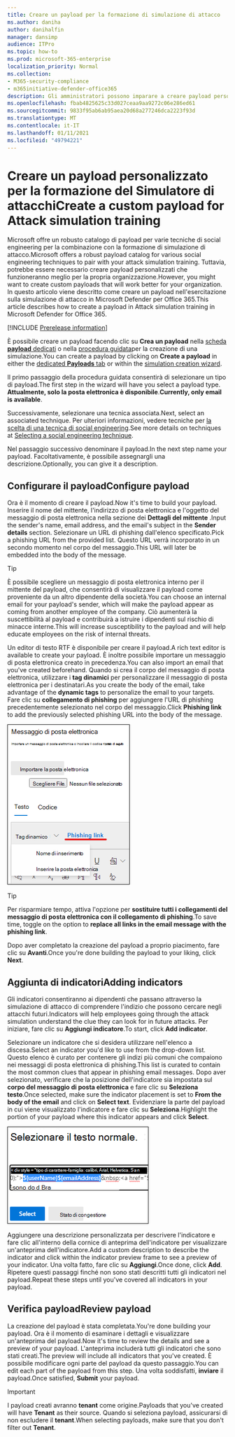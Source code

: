 ```yaml
---
title: Creare un payload per la formazione di simulazione di attacco
ms.author: daniha
author: danihalfin
manager: dansimp
audience: ITPro
ms.topic: how-to
ms.prod: microsoft-365-enterprise
localization_priority: Normal
ms.collection:
- M365-security-compliance
- m365initiative-defender-office365
description: Gli amministratori possono imparare a creare payload personalizzati per la formazione di simulazione di attacco in Microsoft Defender per Office 365.
ms.openlocfilehash: fbab4825625c33d027ceaa9aa9272c06e286ed61
ms.sourcegitcommit: 9833f95ab6ab95aea20d68a277246dca2223f93d
ms.translationtype: MT
ms.contentlocale: it-IT
ms.lasthandoff: 01/11/2021
ms.locfileid: "49794221"
---
```

# <a name="create-a-custom-payload-for-attack-simulation-training"></a><span data-ttu-id="6cba1-103">Creare un payload personalizzato per la formazione del Simulatore di attacchi</span><span class="sxs-lookup"><span data-stu-id="6cba1-103">Create a custom payload for Attack simulation training</span></span>

<span data-ttu-id="6cba1-104">Microsoft offre un robusto catalogo di payload per varie tecniche di social engineering per la combinazione con la formazione di simulazione di attacco.</span><span class="sxs-lookup"><span data-stu-id="6cba1-104">Microsoft offers a robust payload catalog for various social engineering techniques to pair with your attack simulation training.</span></span> <span data-ttu-id="6cba1-105">Tuttavia, potrebbe essere necessario creare payload personalizzati che funzioneranno meglio per la propria organizzazione.</span><span class="sxs-lookup"><span data-stu-id="6cba1-105">However, you might want to create custom payloads that will work better for your organization.</span></span> <span data-ttu-id="6cba1-106">In questo articolo viene descritto come creare un payload nell'esercitazione sulla simulazione di attacco in Microsoft Defender per Office 365.</span><span class="sxs-lookup"><span data-stu-id="6cba1-106">This article describes how to create a payload in Attack simulation training in Microsoft Defender for Office 365.</span></span>

[!INCLUDE [Prerelease information](../includes/prerelease.md)]

<span data-ttu-id="6cba1-107">È possibile creare un payload facendo clic su **Crea un payload** nella [scheda **payload** dedicati](https://security.microsoft.com/attacksimulator?viewid=payload) o nella [procedura guidata](attack-simulation-training.md#selecting-a-payload)per la creazione di una simulazione.</span><span class="sxs-lookup"><span data-stu-id="6cba1-107">You can create a payload by clicking on **Create a payload** in either the [dedicated **Payloads** tab](https://security.microsoft.com/attacksimulator?viewid=payload) or within the [simulation creation wizard](attack-simulation-training.md#selecting-a-payload).</span></span>

<span data-ttu-id="6cba1-108">Il primo passaggio della procedura guidata consentirà di selezionare un tipo di payload.</span><span class="sxs-lookup"><span data-stu-id="6cba1-108">The first step in the wizard will have you select a payload type.</span></span> <span data-ttu-id="6cba1-109">**Attualmente, solo la posta elettronica è disponibile**.</span><span class="sxs-lookup"><span data-stu-id="6cba1-109">**Currently, only email is available**.</span></span>

<span data-ttu-id="6cba1-110">Successivamente, selezionare una tecnica associata.</span><span class="sxs-lookup"><span data-stu-id="6cba1-110">Next, select an associated technique.</span></span> <span data-ttu-id="6cba1-111">Per ulteriori informazioni, vedere tecniche per [la scelta di una tecnica di social engineering](attack-simulation-training.md#selecting-a-social-engineering-technique).</span><span class="sxs-lookup"><span data-stu-id="6cba1-111">See more details on techniques at [Selecting a social engineering technique](attack-simulation-training.md#selecting-a-social-engineering-technique).</span></span>

<span data-ttu-id="6cba1-112">Nel passaggio successivo denominare il payload.</span><span class="sxs-lookup"><span data-stu-id="6cba1-112">In the next step name your payload.</span></span> <span data-ttu-id="6cba1-113">Facoltativamente, è possibile assegnargli una descrizione.</span><span class="sxs-lookup"><span data-stu-id="6cba1-113">Optionally, you can give it a description.</span></span>

## <a name="configure-payload"></a><span data-ttu-id="6cba1-114">Configurare il payload</span><span class="sxs-lookup"><span data-stu-id="6cba1-114">Configure payload</span></span>

<span data-ttu-id="6cba1-115">Ora è il momento di creare il payload.</span><span class="sxs-lookup"><span data-stu-id="6cba1-115">Now it's time to build your payload.</span></span> <span data-ttu-id="6cba1-116">Inserire il nome del mittente, l'indirizzo di posta elettronica e l'oggetto del messaggio di posta elettronica nella sezione dei **Dettagli del mittente** .</span><span class="sxs-lookup"><span data-stu-id="6cba1-116">Input the sender's name, email address, and the email's subject in the **Sender details** section.</span></span> <span data-ttu-id="6cba1-117">Selezionare un URL di phishing dall'elenco specificato.</span><span class="sxs-lookup"><span data-stu-id="6cba1-117">Pick a phishing URL from the provided list.</span></span> <span data-ttu-id="6cba1-118">Questo URL verrà incorporato in un secondo momento nel corpo del messaggio.</span><span class="sxs-lookup"><span data-stu-id="6cba1-118">This URL will later be embedded into the body of the message.</span></span>

> [!TIP]
> <span data-ttu-id="6cba1-119">È possibile scegliere un messaggio di posta elettronica interno per il mittente del payload, che consentirà di visualizzare il payload come proveniente da un altro dipendente della società.</span><span class="sxs-lookup"><span data-stu-id="6cba1-119">You can choose an internal email for your payload's sender, which will make the payload appear as coming from another employee of the company.</span></span> <span data-ttu-id="6cba1-120">Ciò aumenterà la suscettibilità al payload e contribuirà a istruire i dipendenti sul rischio di minacce interne.</span><span class="sxs-lookup"><span data-stu-id="6cba1-120">This will increase susceptibility to the payload and will help educate employees on the risk of internal threats.</span></span>

<span data-ttu-id="6cba1-121">Un editor di testo RTF è disponibile per creare il payload.</span><span class="sxs-lookup"><span data-stu-id="6cba1-121">A rich text editor is available to create your payload.</span></span> <span data-ttu-id="6cba1-122">È inoltre possibile importare un messaggio di posta elettronica creato in precedenza.</span><span class="sxs-lookup"><span data-stu-id="6cba1-122">You can also import an email that you've created beforehand.</span></span> <span data-ttu-id="6cba1-123">Quando si crea il corpo del messaggio di posta elettronica, utilizzare i **tag dinamici** per personalizzare il messaggio di posta elettronica per i destinatari.</span><span class="sxs-lookup"><span data-stu-id="6cba1-123">As you create the body of the email, take advantage of the **dynamic tags** to personalize the email to your targets.</span></span> <span data-ttu-id="6cba1-124">Fare clic su **collegamento di phishing** per aggiungere l'URL di phishing precedentemente selezionato nel corpo del messaggio.</span><span class="sxs-lookup"><span data-stu-id="6cba1-124">Click **Phishing link** to add the previously selected phishing URL into the body of the message.</span></span>

![Collegamento di phishing e tag dinamici evidenziati nella creazione di payload per Microsoft Defender per Office 365](../../media/attack-sim-preview-payload-email-body.png)

> [!TIP]
> <span data-ttu-id="6cba1-126">Per risparmiare tempo, attiva l'opzione per **sostituire tutti i collegamenti del messaggio di posta elettronica con il collegamento di phishing**.</span><span class="sxs-lookup"><span data-stu-id="6cba1-126">To save time, toggle on the option to **replace all links in the email message with the phishing link**.</span></span>

<span data-ttu-id="6cba1-127">Dopo aver completato la creazione del payload a proprio piacimento, fare clic su **Avanti**.</span><span class="sxs-lookup"><span data-stu-id="6cba1-127">Once you're done building the payload to your liking, click **Next**.</span></span>

## <a name="adding-indicators"></a><span data-ttu-id="6cba1-128">Aggiunta di indicatori</span><span class="sxs-lookup"><span data-stu-id="6cba1-128">Adding indicators</span></span>

<span data-ttu-id="6cba1-129">Gli indicatori consentiranno ai dipendenti che passano attraverso la simulazione di attacco di comprendere l'indizio che possono cercare negli attacchi futuri.</span><span class="sxs-lookup"><span data-stu-id="6cba1-129">Indicators will help employees going through the attack simulation understand the clue they can look for in future attacks.</span></span> <span data-ttu-id="6cba1-130">Per iniziare, fare clic su **Aggiungi indicatore**.</span><span class="sxs-lookup"><span data-stu-id="6cba1-130">To start, click **Add indicator**.</span></span>

<span data-ttu-id="6cba1-131">Selezionare un indicatore che si desidera utilizzare nell'elenco a discesa.</span><span class="sxs-lookup"><span data-stu-id="6cba1-131">Select an indicator you'd like to use from the drop-down list.</span></span> <span data-ttu-id="6cba1-132">Questo elenco è curato per contenere gli indizi più comuni che compaiono nei messaggi di posta elettronica di phishing.</span><span class="sxs-lookup"><span data-stu-id="6cba1-132">This list is curated to contain the most common clues that appear in phishing email messages.</span></span> <span data-ttu-id="6cba1-133">Dopo aver selezionato, verificare che la posizione dell'indicatore sia impostata sul **corpo del messaggio di posta elettronica** e fare clic su **Seleziona testo**.</span><span class="sxs-lookup"><span data-stu-id="6cba1-133">Once selected, make sure the indicator placement is set to **From the body of the email** and click on **Select text**.</span></span> <span data-ttu-id="6cba1-134">Evidenziare la parte del payload in cui viene visualizzato l'indicatore e fare clic su **Seleziona**.</span><span class="sxs-lookup"><span data-stu-id="6cba1-134">Highlight the portion of your payload where this indicator appears and click **Select**.</span></span>

![Testo evidenziato nel corpo del messaggio da aggiungere a un indicatore nell'esercitazione sulla simulazione di attacco](../../media/attack-sim-preview-select-text.png)

<span data-ttu-id="6cba1-136">Aggiungere una descrizione personalizzata per descrivere l'indicatore e fare clic all'interno della cornice di anteprima dell'indicatore per visualizzare un'anteprima dell'indicatore.</span><span class="sxs-lookup"><span data-stu-id="6cba1-136">Add a custom description to describe the indicator and click within the indicator preview frame to see a preview of your indicator.</span></span> <span data-ttu-id="6cba1-137">Una volta fatto, fare clic su **Aggiungi**.</span><span class="sxs-lookup"><span data-stu-id="6cba1-137">Once done, click **Add**.</span></span> <span data-ttu-id="6cba1-138">Ripetere questi passaggi finché non sono stati descritti tutti gli indicatori nel payload.</span><span class="sxs-lookup"><span data-stu-id="6cba1-138">Repeat these steps until you've covered all indicators in your payload.</span></span>

## <a name="review-payload"></a><span data-ttu-id="6cba1-139">Verifica payload</span><span class="sxs-lookup"><span data-stu-id="6cba1-139">Review payload</span></span>

<span data-ttu-id="6cba1-140">La creazione del payload è stata completata.</span><span class="sxs-lookup"><span data-stu-id="6cba1-140">You're done building your payload.</span></span> <span data-ttu-id="6cba1-141">Ora è il momento di esaminare i dettagli e visualizzare un'anteprima del payload.</span><span class="sxs-lookup"><span data-stu-id="6cba1-141">Now it's time to review the details and see a preview of your payload.</span></span> <span data-ttu-id="6cba1-142">L'anteprima includerà tutti gli indicatori che sono stati creati.</span><span class="sxs-lookup"><span data-stu-id="6cba1-142">The preview will include all indicators that you've created.</span></span> <span data-ttu-id="6cba1-143">È possibile modificare ogni parte del payload da questo passaggio.</span><span class="sxs-lookup"><span data-stu-id="6cba1-143">You can edit each part of the payload from this step.</span></span> <span data-ttu-id="6cba1-144">Una volta soddisfatti, **inviare** il payload.</span><span class="sxs-lookup"><span data-stu-id="6cba1-144">Once satisfied, **Submit** your payload.</span></span>

> [!IMPORTANT]
> <span data-ttu-id="6cba1-145">I payload creati avranno **tenant** come origine.</span><span class="sxs-lookup"><span data-stu-id="6cba1-145">Payloads that you've created will have **Tenant** as their source.</span></span> <span data-ttu-id="6cba1-146">Quando si seleziona payload, assicurarsi di non escludere il **tenant**.</span><span class="sxs-lookup"><span data-stu-id="6cba1-146">When selecting payloads, make sure that you don't filter out **Tenant**.</span></span>
